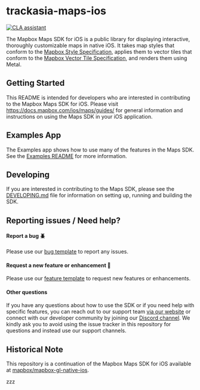 # trackasia-maps-ios

[![CLA assistant](https://cla-assistant.io/readme/badge/track-asia/trackasia-maps-ios)](https://cla-assistant.io/track-asia/trackasia-maps-ios)

The Mapbox Maps SDK for iOS is a public library for displaying interactive, thoroughly customizable maps in native iOS. It takes map styles that conform to the [Mapbox Style Specification](https://docs.mapbox.com/mapbox-gl-js/style-spec/), applies them to vector tiles that conform to the [Mapbox Vector Tile Specification](https://github.com/mapbox/vector-tile-spec), and renders them using Metal.

## Getting Started
This README is intended for developers who are interested in contributing to the Mapbox Maps SDK for iOS. Please visit https://docs.mapbox.com/ios/maps/guides/ for general information and instructions on using the Maps SDK in your iOS application.

## Examples App
The Examples app shows how to use many of the features in the Maps SDK. See the [Examples README](https://github.com/track-asia/trackasia-maps-ios/tree/main/Apps/Examples/README.md) for more information.

## Developing
If you are interested in contributing to the Maps SDK, please see the [DEVELOPING.md](https://github.com/track-asia/trackasia-maps-ios/tree/main/DEVELOPING.md) file for information on setting up, running and building the SDK. 

## Reporting issues / Need help?

#### Report a bug :beetle:
Please use our [bug template](https://github.com/track-asia/trackasia-maps-ios/issues/new?labels=bug%20%3Abeetle%3A&template=bug.md) to report any issues.

#### Request a new feature or enhancement :green_apple:
Please use our [feature template](https://github.com/track-asia/trackasia-maps-ios/issues/new?labels=feature%20%3Agreen_apple%3A&template=feature.md) to request new features or enhancements.

#### Other questions
If you have any questions about how to use the SDK or if you need help with specific features, you can reach out to our support team [via our website](https://docs.mapbox.com/help/) or connect with our developer community by joining our [Discord channel](https://discord.gg/UshjQYyDFw). We kindly ask you to avoid using the issue tracker in this repository for questions and instead use our support channels.

## Historical Note
This repository is a continuation of the Mapbox Maps SDK for iOS available at [mapbox/mapbox-gl-native-ios](https://github.com/mapbox/mapbox-gl-native-ios). 

zzz
